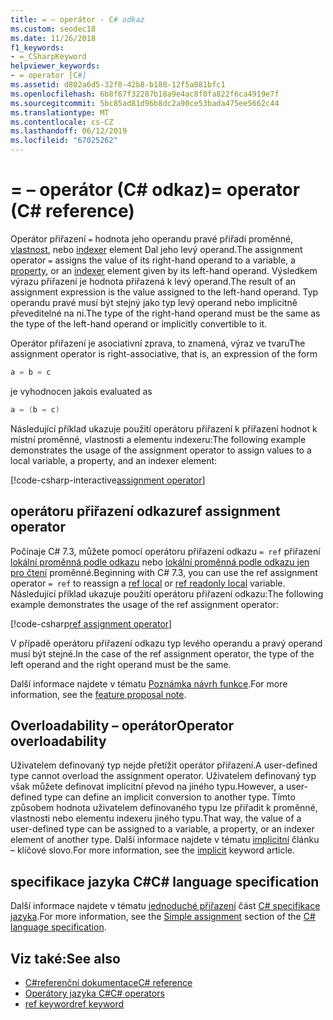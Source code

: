 ```yaml
---
title: = – operátor - C# odkaz
ms.custom: seodec18
ms.date: 11/26/2018
f1_keywords:
- =_CSharpKeyword
helpviewer_keywords:
- = operator [C#]
ms.assetid: d802a6d5-32f0-42b8-b180-12f5a081bfc1
ms.openlocfilehash: 6b8f67f32287b18a9e4ac8f0fa822f6ca4919e7f
ms.sourcegitcommit: 5bc85ad81d96b8dc2a90ce53bada475ee5662c44
ms.translationtype: MT
ms.contentlocale: cs-CZ
ms.lasthandoff: 06/12/2019
ms.locfileid: "67025262"
---
```

# <a name="-operator-c-reference"></a><span data-ttu-id="2210b-102">= – operátor (C# odkaz)</span><span class="sxs-lookup"><span data-stu-id="2210b-102">= operator (C# reference)</span></span>

<span data-ttu-id="2210b-103">Operátor přiřazení `=` hodnota jeho operandu pravé přiřadí proměnné, [vlastnost](../../programming-guide/classes-and-structs/properties.md), nebo [indexer](../../../csharp/programming-guide/indexers/index.md) element Dal jeho levý operand.</span><span class="sxs-lookup"><span data-stu-id="2210b-103">The assignment operator `=` assigns the value of its right-hand operand to a variable, a [property](../../programming-guide/classes-and-structs/properties.md), or an [indexer](../../../csharp/programming-guide/indexers/index.md) element given by its left-hand operand.</span></span> <span data-ttu-id="2210b-104">Výsledkem výrazu přiřazení je hodnota přiřazená k levý operand.</span><span class="sxs-lookup"><span data-stu-id="2210b-104">The result of an assignment expression is the value assigned to the left-hand operand.</span></span> <span data-ttu-id="2210b-105">Typ operandu pravé musí být stejný jako typ levý operand nebo implicitně převeditelné na ni.</span><span class="sxs-lookup"><span data-stu-id="2210b-105">The type of the right-hand operand must be the same as the type of the left-hand operand or implicitly convertible to it.</span></span>

<span data-ttu-id="2210b-106">Operátor přiřazení je asociativní zprava, to znamená, výraz ve tvaru</span><span class="sxs-lookup"><span data-stu-id="2210b-106">The assignment operator is right-associative, that is, an expression of the form</span></span>

```csharp
a = b = c
```

<span data-ttu-id="2210b-107">je vyhodnocen jako</span><span class="sxs-lookup"><span data-stu-id="2210b-107">is evaluated as</span></span>

```csharp
a = (b = c)
```

<span data-ttu-id="2210b-108">Následující příklad ukazuje použití operátoru přiřazení k přiřazení hodnot k místní proměnné, vlastnosti a elementu indexeru:</span><span class="sxs-lookup"><span data-stu-id="2210b-108">The following example demonstrates the usage of the assignment operator to assign values to a local variable, a property, and an indexer element:</span></span>

[!code-csharp-interactive[assignment operator](~/samples/csharp/language-reference/operators/AssignmentExamples.cs#Assignments)]

## <a name="ref-assignment-operator"></a><span data-ttu-id="2210b-109">operátoru přiřazení odkazu</span><span class="sxs-lookup"><span data-stu-id="2210b-109">ref assignment operator</span></span>

<span data-ttu-id="2210b-110">Počínaje C# 7.3, můžete pomocí operátoru přiřazení odkazu `= ref` přiřazení [lokální proměnná podle odkazu](../keywords/ref.md#ref-locals) nebo [lokální proměnná podle odkazu jen pro čtení](../keywords/ref.md#ref-readonly-locals) proměnné.</span><span class="sxs-lookup"><span data-stu-id="2210b-110">Beginning with C# 7.3, you can use the ref assignment operator `= ref` to reassign a [ref local](../keywords/ref.md#ref-locals) or [ref readonly local](../keywords/ref.md#ref-readonly-locals) variable.</span></span> <span data-ttu-id="2210b-111">Následující příklad ukazuje použití operátoru přiřazení odkazu:</span><span class="sxs-lookup"><span data-stu-id="2210b-111">The following example demonstrates the usage of the ref assignment operator:</span></span>

[!code-csharp[ref assignment operator](~/samples/csharp/language-reference/operators/AssignmentExamples.cs#RefAssignment)]

<span data-ttu-id="2210b-112">V případě operátoru přiřazení odkazu typ levého operandu a pravý operand musí být stejné.</span><span class="sxs-lookup"><span data-stu-id="2210b-112">In the case of the ref assignment operator, the type of the left operand and the right operand must be the same.</span></span>

<span data-ttu-id="2210b-113">Další informace najdete v tématu [Poznámka návrh funkce](../../../../_csharplang/proposals/csharp-7.3/ref-local-reassignment.md).</span><span class="sxs-lookup"><span data-stu-id="2210b-113">For more information, see the [feature proposal note](../../../../_csharplang/proposals/csharp-7.3/ref-local-reassignment.md).</span></span>

## <a name="operator-overloadability"></a><span data-ttu-id="2210b-114">Overloadability – operátor</span><span class="sxs-lookup"><span data-stu-id="2210b-114">Operator overloadability</span></span>

<span data-ttu-id="2210b-115">Uživatelem definovaný typ nejde přetížit operátor přiřazení.</span><span class="sxs-lookup"><span data-stu-id="2210b-115">A user-defined type cannot overload the assignment operator.</span></span> <span data-ttu-id="2210b-116">Uživatelem definovaný typ však můžete definovat implicitní převod na jiného typu.</span><span class="sxs-lookup"><span data-stu-id="2210b-116">However, a user-defined type can define an implicit conversion to another type.</span></span> <span data-ttu-id="2210b-117">Tímto způsobem hodnota uživatelem definovaného typu lze přiřadit k proměnné, vlastnosti nebo elementu indexeru jiného typu.</span><span class="sxs-lookup"><span data-stu-id="2210b-117">That way, the value of a user-defined type can be assigned to a variable, a property, or an indexer element of another type.</span></span> <span data-ttu-id="2210b-118">Další informace najdete v tématu [implicitní](../keywords/implicit.md) článku – klíčové slovo.</span><span class="sxs-lookup"><span data-stu-id="2210b-118">For more information, see the [implicit](../keywords/implicit.md) keyword article.</span></span>

## <a name="c-language-specification"></a><span data-ttu-id="2210b-119">specifikace jazyka C#</span><span class="sxs-lookup"><span data-stu-id="2210b-119">C# language specification</span></span>

<span data-ttu-id="2210b-120">Další informace najdete v tématu [jednoduché přiřazení](~/_csharplang/spec/expressions.md#simple-assignment) část [ C# specifikace jazyka](../language-specification/index.md).</span><span class="sxs-lookup"><span data-stu-id="2210b-120">For more information, see the [Simple assignment](~/_csharplang/spec/expressions.md#simple-assignment) section of the [C# language specification](../language-specification/index.md).</span></span>

## <a name="see-also"></a><span data-ttu-id="2210b-121">Viz také:</span><span class="sxs-lookup"><span data-stu-id="2210b-121">See also</span></span>

- [<span data-ttu-id="2210b-122">C#referenční dokumentace</span><span class="sxs-lookup"><span data-stu-id="2210b-122">C# reference</span></span>](../index.md)
- [<span data-ttu-id="2210b-123">Operátory jazyka C#</span><span class="sxs-lookup"><span data-stu-id="2210b-123">C# operators</span></span>](index.md)
- [<span data-ttu-id="2210b-124">ref keyword</span><span class="sxs-lookup"><span data-stu-id="2210b-124">ref keyword</span></span>](../keywords/ref.md)
